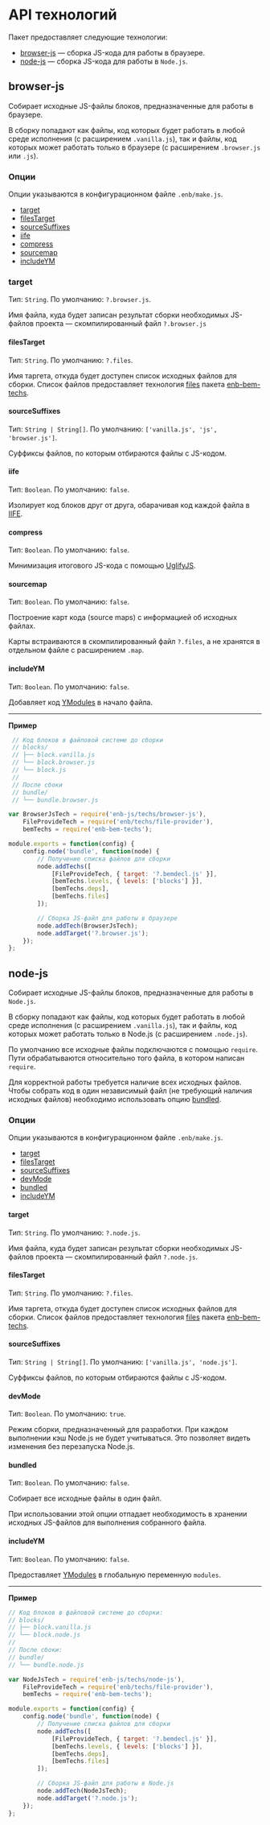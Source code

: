 API технологий
==============

Пакет предоставляет следующие технологии:

* [browser-js](#browser-js) — сборка JS-кода для работы в браузере.
* [node-js](#node-js) — сборка JS-кода для работы в `Node.js`.

browser-js
----------

Собирает исходные JS-файлы блоков, предназначенные для работы в браузере.

В сборку попадают как файлы, код которых будет работать в любой среде исполнения (с расширением `.vanilla.js`), так и файлы, код которых может работать только в браузере (с расширением `.browser.js` или `.js`).

### Опции

Опции указываются в конфигурационном файле `.enb/make.js`.

* [target](#target)
* [filesTarget](#filestarget)
* [sourceSuffixes](#sourcesuffixes)
* [iife](#iife)
* [compress](#compress)
* [sourcemap](#sourcemap)
* [includeYM](#includeym)

### target

Тип: `String`. По умолчанию: `?.browser.js`.

Имя файла, куда будет записан результат сборки необходимых JS-файлов проекта —
скомпилированный файл `?.browser.js`

#### filesTarget

Тип: `String`. По умолчанию: `?.files`.

Имя таргета, откуда будет доступен список исходных файлов для сборки. Список файлов предоставляет технология [files](https://ru.bem.info/tools/bem/enb-bem-techs/readme#files)
пакета [enb-bem-techs](https://ru.bem.info/tools/bem/enb-bem-techs/readme/).

#### sourceSuffixes

Тип: `String | String[]`. По умолчанию: `['vanilla.js', 'js', 'browser.js']`.

Суффиксы файлов, по которым отбираются файлы с JS-кодом.

#### iife

Тип: `Boolean`. По умолчанию: `false`.

Изолирует код блоков друг от друга, обарачивая код каждой файла в [IIFE](https://en.wikipedia.org/wiki/Immediately-invoked_function_expression).

#### compress

Тип: `Boolean`. По умолчанию: `false`.

Минимизация итогового JS-кода с помощью [UglifyJS](https://github.com/mishoo/UglifyJS2).

#### sourcemap

Тип: `Boolean`. По умолчанию: `false`.

Построение карт кода (source maps) с информацией об исходных файлах.

Карты встраиваются в скомпилированный файл `?.files`, а не хранятся в отдельном файле с расширением `.map`.

#### includeYM

Тип: `Boolean`. По умолчанию: `false`.

Добавляет код [YModules](https://ru.bem.info/tools/bem/modules/) в начало файла.

--------------------------------------

**Пример**

```js
 // Код блоков в файловой системе до сборки
 // blocks/
 // ├── block.vanilla.js
 // └── block.browser.js
 // └── block.js
 //
 // После сбоки
 // bundle/
 // └── bundle.browser.js

var BrowserJsTech = require('enb-js/techs/browser-js'),
    FileProvideTech = require('enb/techs/file-provider'),
    bemTechs = require('enb-bem-techs');

module.exports = function(config) {
    config.node('bundle', function(node) {
        // Получение списка файлов для сборки
        node.addTechs([
            [FileProvideTech, { target: '?.bemdecl.js' }],
            [bemTechs.levels, { levels: ['blocks'] }],
            [bemTechs.deps],
            [bemTechs.files]
        ]);

        // Сборка JS-файл для работы в браузере
        node.addTech(BrowserJsTech);
        node.addTarget('?.browser.js');
    });
};
```

node-js
-------

Собирает исходные JS-файлы блоков, предназначенные для работы в `Node.js`.

В сборку попадают как файлы, код которых будет работать в любой среде исполнения (с расширением `.vanilla.js`), так и файлы, код которых может работать только в Node.js (с расширением `.node.js`).

По умолчанию все исходные файлы подключаются с помощью `require`. Пути обрабатываются относительно того файла, в котором написан `require`.

Для корректной работы требуется наличие всех исходных файлов. Чтобы собрать код в один независимый файл (не требующий наличия исходных файлов) необходимо использовать опцию [bundled](#bundled).


### Опции

Опции указываются в конфигурационном файле `.enb/make.js`.

* [target](#target-1)
* [filesTarget](#filestarget-1)
* [sourceSuffixes](#sourcesuffixes-1)
* [devMode](#devmode)
* [bundled](#bundled)
* [includeYM](#includeym-1)

#### target

Тип: `String`. По умолчанию: `?.node.js`.

Имя файла, куда будет записан результат сборки необходимых JS-файлов проекта —
скомпилированный файл `?.node.js`.

#### filesTarget

Тип: `String`. По умолчанию: `?.files`.

Имя таргета, откуда будет доступен список исходных файлов для сборки. Список файлов предоставляет технология [files](https://github.com/enb-bem/enb-bem-techs/blob/master/docs/api.ru.md#files) пакета [enb-bem-techs](https://github.com/enb-bem/enb-bem-techs/blob/master/README.md).

#### sourceSuffixes

Тип: `String | String[]`. По умолчанию: `['vanilla.js', 'node.js']`.

Суффиксы файлов, по которым отбираются файлы с JS-кодом.

#### devMode

Тип: `Boolean`. По умолчанию: `true`.

Режим сборки, предназначенный для разработки. При каждом выполнении кэш Node.js не будет учитываться. Это позволяет видеть изменения без перезапуска Node.js.

#### bundled

Тип: `Boolean`. По умолчанию: `false`.

Собирает все исходные файлы в один файл.

При использовании этой опции отпадает необходимость в хранении исходных JS-файлов для выполнения собранного файла.

#### includeYM

Тип: `Boolean`. По умолчанию: `false`.

Предоставляет [YModules](https://ru.bem.info/tools/bem/modules/) в глобальную переменную `modules`.

--------------------------------------

**Пример**

```js
// Код блоков в файловой системе до сборки:
// blocks/
// ├── block.vanilla.js
// └── block.node.js
//
// После сбоки:
// bundle/
// └── bundle.node.js

var NodeJsTech = require('enb-js/techs/node-js'),
    FileProvideTech = require('enb/techs/file-provider'),
    bemTechs = require('enb-bem-techs');

module.exports = function(config) {
    config.node('bundle', function(node) {
        // Получение списка файлов для сборки
        node.addTechs([
            [FileProvideTech, { target: '?.bemdecl.js' }],
            [bemTechs.levels, { levels: ['blocks'] }],
            [bemTechs.deps],
            [bemTechs.files]
        ]);

        // Сборка JS-файл для работы в Node.js
        node.addTech(NodeJsTech);
        node.addTarget('?.node.js');
    });
};
```
